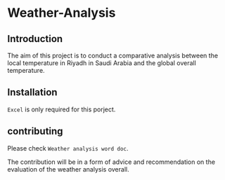 # Weather-Analysis

## Introduction
The aim of this project is to conduct a comparative analysis between the local temperature in Riyadh in Saudi Arabia and the global overall temperature.


## Installation
`Excel` is only required for this porject. 

## contributing
Please check `Weather analysis word doc`. 

The contribution will be in a form of advice and recommendation on the evaluation of the weather analysis overall.
